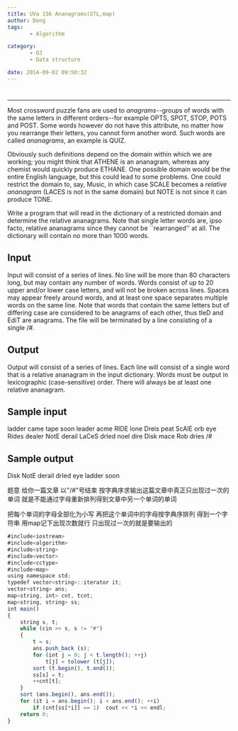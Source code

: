 ```yaml
---
title: UVa 156 Ananagrams(STL,map)
author: Deng
tags: 
       - Algorithm

category: 
       - OJ
       - Data structure

date: 2014-09-02 09:50:32
---
```

#

****

Most crossword puzzle fans are used to *anagrams*--groups of words with the same letters in different orders--for example OPTS, SPOT, STOP, POTS and POST. Some words however do not have this attribute, no matter how you rearrange their letters, you cannot form another word. Such words are called *ananagrams*, an example is QUIZ.

Obviously such definitions depend on the domain within which we are working; you might think that ATHENE is an ananagram, whereas any chemist would quickly produce ETHANE. One possible domain would be the entire English language, but this could lead to some problems. One could restrict the domain to, say, Music, in which case SCALE becomes a *relative ananagram* (LACES is not in the same domain) but NOTE is not since it can produce TONE.

Write a program that will read in the dictionary of a restricted domain and determine the relative ananagrams. Note that single letter words are, ipso facto, relative ananagrams since they cannot be ``rearranged'' at all. The dictionary will contain no more than 1000 words.

## Input

Input will consist of a series of lines. No line will be more than 80 characters long, but may contain any number of words. Words consist of up to 20 upper and/or lower case letters, and will not be broken across lines. Spaces may appear freely around words, and at least one space separates multiple words on the same line. Note that words that contain the same letters but of differing case are considered to be anagrams of each other, thus tIeD and EdiT are anagrams. The file will be terminated by a line consisting of a single /#.

## Output

Output will consist of a series of lines. Each line will consist of a single word that is a relative ananagram in the input dictionary. Words must be output in lexicographic (case-sensitive) order. There will always be at least one relative ananagram.

## Sample input

ladder came tape soon leader acme RIDE lone Dreis peat ScAlE orb eye Rides dealer NotE derail LaCeS drIed noel dire Disk mace Rob dries /#

## Sample output

Disk NotE derail drIed eye ladder soon

题意 给你一篇文章 以"/#"号结束 按字典序求输出这篇文章中真正只出现过一次的单词 就是不能通过字母重新排列得到文章中另一个单词的单词

把每个单词的字母全部化为小写 再把这个单词中的字母按字典序排列 得到一个字符串 用map记下出现次数就行 只出现过一次的就是要输出的

```js 
#include<iostream>
#include<algorithm>
#include<string>
#include<vector>
#include<cctype>
#include<map>
using namespace std;
typedef vector<string>::iterator it;
vector<string> ans;
map<string, int> cnt, tcnt;
map<string, string> ss;
int main()
{
    string s, t;
    while (cin >> s, s != "#")
    {
        t = s;
        ans.push_back (s);
        for (int j = 0; j < t.length(); ++j)
            t[j] = tolower (t[j]);
        sort (t.begin(), t.end());
        ss[s] = t;
        ++cnt[t];
    }
    sort (ans.begin(), ans.end());
    for (it i = ans.begin(); i < ans.end(); ++i)
        if (cnt[ss[*i]] == 1)  cout << *i << endl;
    return 0;
}
```